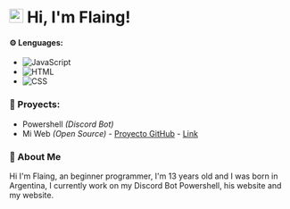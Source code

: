 
# <img src="https://user-images.githubusercontent.com/57642291/115981321-b7a44c80-a58a-11eb-8109-79aa8bcf0698.gif" width="25px"> Hi, I'm Flaing!

#### ⚙️ Lenguages:

- ![JavaScript](https://img.shields.io/badge/JavaScript-f1e05a?style=for-the-badge&logo=javascript&logoColor=black)
- ![HTML](https://img.shields.io/badge/HTML-e34c26?style=for-the-badge&logo=html5&logoColor=white)
- ![CSS](https://img.shields.io/badge/CSS-563d7c?style=for-the-badge&logo=css3&logoColor=white)

### 👑 Proyects:
- Powershell *(Discord Bot)*
- Mi Web *(Open Source)* - [Proyecto GitHub](https://github.com/flaaaing/flaing-web) - [Link](https://flaing-web.netlify.app)

### 🎨 About Me

Hi I'm Flaing, an beginner programmer, I'm 13 years old and I was born in Argentina, I currently work on my Discord Bot Powershell, his website and my website.

